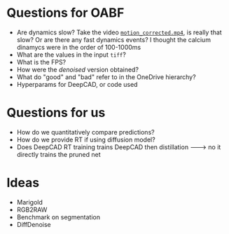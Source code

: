 # Questions for OABF
- Are dynamics slow? Take the video [`motion_corrected.mp4`](2-denoise/motion_corrected.mp4), is really that slow? Or are there any fast dynamics events? I thought the calcium dinamycs were in the order of 100-1000ms
- What are the values in the input `tiff`?
- What is the FPS?
- How were the *denoised* version obtained?
- What do "good" and "bad" refer to in the OneDrive hierarchy?
- Hyperparams for DeepCAD, or code used

# Questions for us
- How do we quantitatively compare predictions?
- How do we provide RT if using diffusion model?
- Does DeepCAD RT training trains DeepCAD then distillation ---> no it directly trains the pruned net

# Ideas
- Marigold
- RGB2RAW
- Benchmark on segmentation
- DiffDenoise